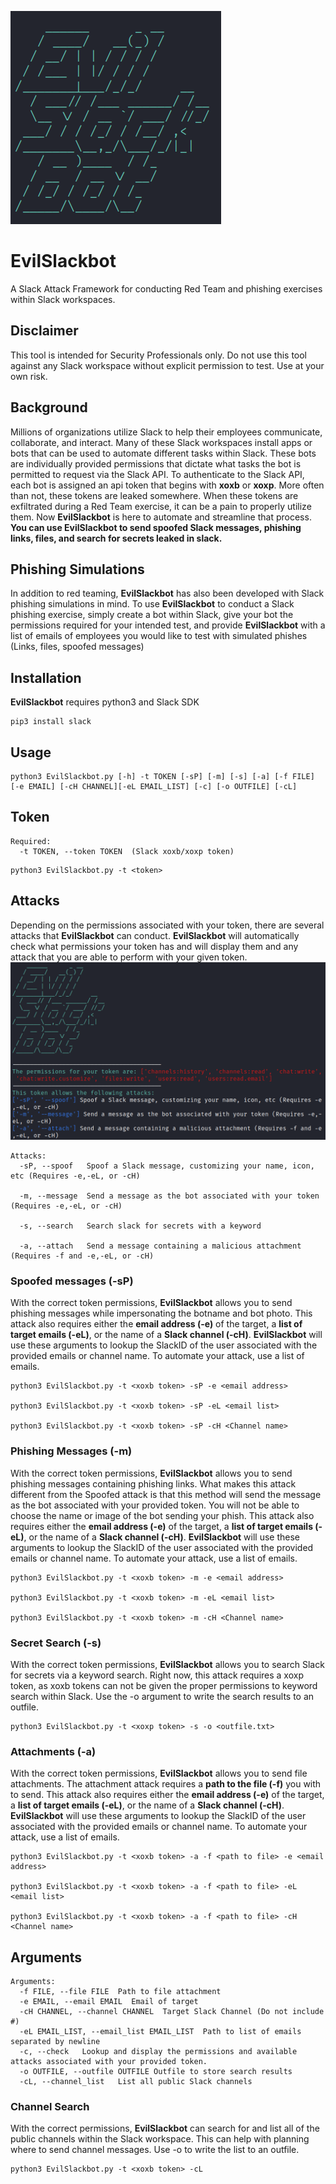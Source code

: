 ![EvilSlackbot](https://raw.githubusercontent.com/Drew-Sec/EvilSlackbot/drewsec/images/logo.png)
# EvilSlackbot
A Slack Attack Framework for conducting Red Team and phishing exercises within Slack workspaces. 

## Disclaimer 
This tool is intended for Security Professionals only. Do not use this tool against any Slack workspace without explicit permission to test. Use at your own risk.

## Background
Millions of organizations utilize Slack to help their employees communicate, collaborate, and interact. Many of these Slack workspaces install apps or bots that can be used to automate different tasks within Slack. These bots are individually provided permissions that dictate what tasks the bot is permitted to request via the Slack API. To authenticate to the Slack API, each bot is assigned an api token that begins with **xoxb** or **xoxp**. More often than not, these tokens are leaked somewhere. When these tokens are exfiltrated during a Red Team exercise, it can be a pain to properly utilize them. Now **EvilSlackbot** is here to automate and streamline that process. **You can use **EvilSlackbot** to send spoofed Slack messages, phishing links, files, and search for secrets leaked in slack.**

## Phishing Simulations
In addition to red teaming, **EvilSlackbot** has also been developed with Slack phishing simulations in mind. To use **EvilSlackbot** to conduct a Slack phishing exercise, simply create a bot within Slack, give your bot  the permissions required for your intended test, and provide **EvilSlackbot** with a list of emails of employees you would like to test with simulated phishes (Links, files, spoofed messages) 

## Installation 
**EvilSlackbot** requires python3 and Slack SDK  
```
pip3 install slack
```
## Usage
```
python3 EvilSlackbot.py [-h] -t TOKEN [-sP] [-m] [-s] [-a] [-f FILE] [-e EMAIL] [-cH CHANNEL][-eL EMAIL_LIST] [-c] [-o OUTFILE] [-cL]
```
## Token
```
Required:
  -t TOKEN, --token TOKEN  (Slack xoxb/xoxp token)
```
```
python3 EvilSlackbot.py -t <token>
```
## Attacks
Depending on the permissions associated with your token, there are several attacks that **EvilSlackbot** can conduct. **EvilSlackbot** will automatically check what permissions your token has and will display them and any attack that you are able to perform with your given token.  
![Token Permission Check](https://raw.githubusercontent.com/Drew-Sec/EvilSlackbot/drewsec/images/check.png)

```
Attacks:
  -sP, --spoof   Spoof a Slack message, customizing your name, icon, etc (Requires -e,-eL, or -cH)

  -m, --message  Send a message as the bot associated with your token (Requires -e,-eL, or -cH)

  -s, --search   Search slack for secrets with a keyword 

  -a, --attach   Send a message containing a malicious attachment (Requires -f and -e,-eL, or -cH)
```
### __Spoofed messages (-sP)__
With the correct token permissions, **EvilSlackbot** allows you to send phishing messages while impersonating the botname and bot photo. This attack also requires either the **email address (-e)** of the target, a **list of target emails (-eL)**, or the name of a **Slack channel (-cH)**. **EvilSlackbot** will use these arguments to lookup the SlackID of the user associated with the provided emails or channel name. To automate your attack, use a list of emails.

```
python3 EvilSlackbot.py -t <xoxb token> -sP -e <email address>

python3 EvilSlackbot.py -t <xoxb token> -sP -eL <email list>

python3 EvilSlackbot.py -t <xoxb token> -sP -cH <Channel name>
```

### __Phishing Messages (-m)__
With the correct token permissions, **EvilSlackbot** allows you to send phishing messages containing phishing links. What makes this attack different from the Spoofed attack is that this method will send the message as the bot associated with your provided token. You will not be able to choose the name or image of the bot sending your phish. This attack also requires either the **email address (-e)** of the target, a **list of target emails (-eL)**, or the name of a **Slack channel (-cH)**. **EvilSlackbot** will use these arguments to lookup the SlackID of the user associated with the provided emails or channel name. To automate your attack, use a list of emails.
```
python3 EvilSlackbot.py -t <xoxb token> -m -e <email address>

python3 EvilSlackbot.py -t <xoxb token> -m -eL <email list>

python3 EvilSlackbot.py -t <xoxb token> -m -cH <Channel name>
```

### __Secret Search (-s)__
With the correct token permissions, **EvilSlackbot** allows you to search Slack for secrets via a keyword search. Right now, this attack requires a xoxp token, as xoxb tokens can not be given the proper permissions to keyword search within Slack. Use the -o argument to write the search results to an outfile. 
```
python3 EvilSlackbot.py -t <xoxp token> -s -o <outfile.txt>
```

### __Attachments (-a)__
With the correct token permissions, **EvilSlackbot** allows you to send file attachments. The attachment attack requires a **path to the file (-f)** you with to send. This attack also requires either the **email address (-e)** of the target, a **list of target emails (-eL)**, or the name of a **Slack channel (-cH)**. **EvilSlackbot** will use these arguments to lookup the SlackID of the user associated with the provided emails or channel name. To automate your attack, use a list of emails.
```
python3 EvilSlackbot.py -t <xoxb token> -a -f <path to file> -e <email address>

python3 EvilSlackbot.py -t <xoxb token> -a -f <path to file> -eL <email list>

python3 EvilSlackbot.py -t <xoxb token> -a -f <path to file> -cH <Channel name>
``` 

## Arguments
```
Arguments:
  -f FILE, --file FILE  Path to file attachment
  -e EMAIL, --email EMAIL  Email of target
  -cH CHANNEL, --channel CHANNEL  Target Slack Channel (Do not include #)
  -eL EMAIL_LIST, --email_list EMAIL_LIST  Path to list of emails separated by newline
  -c, --check   Lookup and display the permissions and available attacks associated with your provided token.
  -o OUTFILE, --outfile OUTFILE Outfile to store search results
  -cL, --channel_list   List all public Slack channels
```
### Channel Search
With the correct permissions, **EvilSlackbot** can search for and list all of the public channels within the Slack workspace. This can help with planning where to send channel messages. Use -o to write the list to an outfile. 

```
python3 EvilSlackbot.py -t <xoxb token> -cL
```